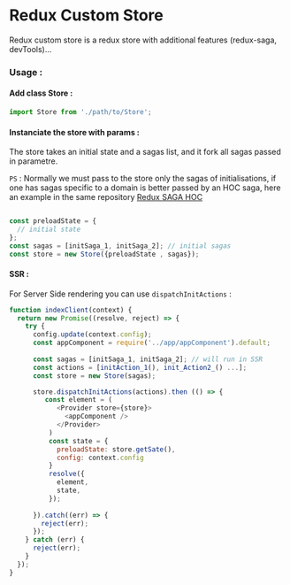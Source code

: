 # Redux Custom Store
Redux custom store is a redux store with additional features (redux-saga, devTools)...

### Usage :

#### Add class Store :

```js
import Store from './path/to/Store';
```
#### Instanciate the store with params :
The store takes an initial state and a sagas list, and it fork all sagas passed in parametre.


`PS` : Normally we must pass to the store only the sagas of initialisations, if one has sagas specific to a domain is better passed by an HOC saga, here an example in the same repository [Redux SAGA HOC](https://www.npmjs.com/package/redux-saga-hoc)


```js

const preloadState = {
  // initial state
};
const sagas = [initSaga_1, initSaga_2]; // initial sagas
const store = new Store({preloadState , sagas});
```

#### SSR :
For Server Side rendering you can use `dispatchInitActions` :

```js
function indexClient(context) {
  return new Promise((resolve, reject) => {
    try {
      config.update(context.config);
      const appComponent = require('../app/appComponent').default;
      
      const sagas = [initSaga_1, initSaga_2]; // will run in SSR
      const actions = [initAction_1(), init_Action2_() ...];
      const store = new Store(sagas);

      store.dispatchInitActions(actions).then (() => {
         const element = (
            <Provider store={store}>
              <appComponent />
            </Provider>
          )
          const state = {
            preloadState: store.getSate(),
            config: context.config
          }
          resolve({
            element,
            state,
          });
          
      }).catch((err) => {
        reject(err);
      });
    } catch (err) {
      reject(err);
    }
  });
}

```
